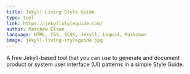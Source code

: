 ```yaml
---
title: Jekyll Living Style Guide
type: tool
link: https://jekyllstyleguide.com/
author: Matthew Elsom
language: HTML, CSS, SCSS, Jekyll, Liquid, Markdown
image: jekyll-living-styleguide.jpg
---
```

A free Jekyll-based tool that you can use to generate and document product or system user interface (UI) patterns in a simple Style Guide.
